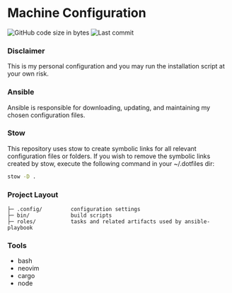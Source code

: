 # Machine Configuration
![GitHub code size in bytes](https://img.shields.io/github/languages/code-size/MarkoM-dot/.dotfiles)
![Last commit](https://img.shields.io/github/last-commit/MarkoM-dot/.dotfiles?color=orange)

### Disclaimer
This is my personal configuration and you may run the installation script at your own risk.

### Ansible

Ansible is responsible for downloading, updating, and maintaining my chosen configuration files.

### Stow

This repository uses stow to create symbolic links for all relevant configuration files or folders.
If you wish to remove the symbolic links created by stow, execute the following command in your ~/.dotfiles dir:

```bash
stow -D .
```

### Project Layout


    ├─ .config/         configuration settings
    ├─ bin/             build scripts
    ├─ roles/           tasks and related artifacts used by ansible-playbook
    
### Tools

- bash
- neovim
- cargo
- node
